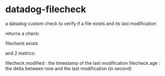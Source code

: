# datadog-filecheck

a datadog custom check to verify if a file exists and its last modification

returns a check:

filecheck.exists

and 2 metrics:

filecheck.modified : the timestamp of the last modification 
filecheck.age : the delta between now and the last modification (in second)